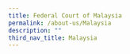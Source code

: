 ```yaml
---
title: Federal Court of Malaysia
permalink: /about-us/Malaysia
description: ""
third_nav_title: Malaysia
---
```

